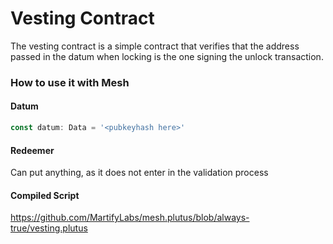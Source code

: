 # Vesting Contract

The vesting contract is a simple contract that verifies that the address passed in the datum when locking is the one signing the unlock transaction.

### How to use it with Mesh

#### Datum
```javascript
const datum: Data = '<pubkeyhash here>'
```

#### Redeemer
Can put anything, as it does not enter in the validation process

#### Compiled Script
https://github.com/MartifyLabs/mesh.plutus/blob/always-true/vesting.plutus
